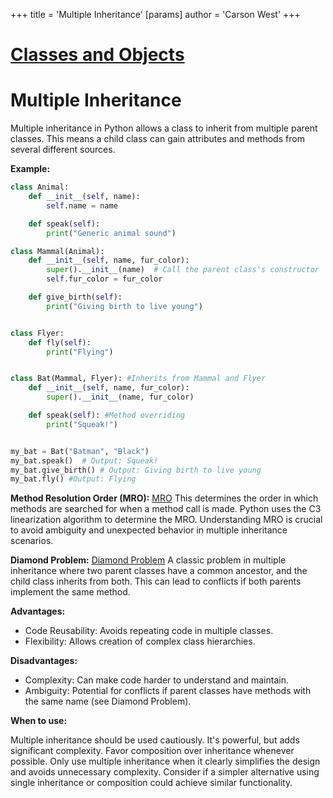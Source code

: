 +++
 title = 'Multiple Inheritance'
[params]
	author = 'Carson West'
+++
# [Classes and Objects](./../classes-and-objects/)
# Multiple Inheritance

Multiple inheritance in Python allows a class to inherit from multiple parent classes.  This means a child class can gain attributes and methods from several different sources.

**Example:**

```python
class Animal:
    def __init__(self, name):
        self.name = name

    def speak(self):
        print("Generic animal sound")

class Mammal(Animal):
    def __init__(self, name, fur_color):
        super().__init__(name)  # Call the parent class's constructor
        self.fur_color = fur_color

    def give_birth(self):
        print("Giving birth to live young")


class Flyer:
    def fly(self):
        print("Flying")


class Bat(Mammal, Flyer): #Inherits from Mammal and Flyer
    def __init__(self, name, fur_color):
        super().__init__(name, fur_color)

    def speak(self): #Method overriding
        print("Squeak!")


my_bat = Bat("Batman", "Black")
my_bat.speak()  # Output: Squeak!
my_bat.give_birth() # Output: Giving birth to live young
my_bat.fly() #Output: Flying
```

**Method Resolution Order (MRO):** [MRO](./../mro/)  This determines the order in which methods are searched for when a method call is made. Python uses the C3 linearization algorithm to determine the MRO.  Understanding MRO is crucial to avoid ambiguity and unexpected behavior in multiple inheritance scenarios.

**Diamond Problem:** [Diamond Problem](./../diamond-problem/) A classic problem in multiple inheritance where two parent classes have a common ancestor, and the child class inherits from both.  This can lead to conflicts if both parents implement the same method.


**Advantages:**

* Code Reusability:  Avoids repeating code in multiple classes.
* Flexibility: Allows creation of complex class hierarchies.


**Disadvantages:**

* Complexity: Can make code harder to understand and maintain.
* Ambiguity: Potential for conflicts if parent classes have methods with the same name (see Diamond Problem).


**When to use:**

Multiple inheritance should be used cautiously.  It's powerful, but adds significant complexity.  Favor composition over inheritance whenever possible.  Only use multiple inheritance when it clearly simplifies the design and avoids unnecessary complexity.  Consider if a simpler alternative using single inheritance or composition could achieve similar functionality.
